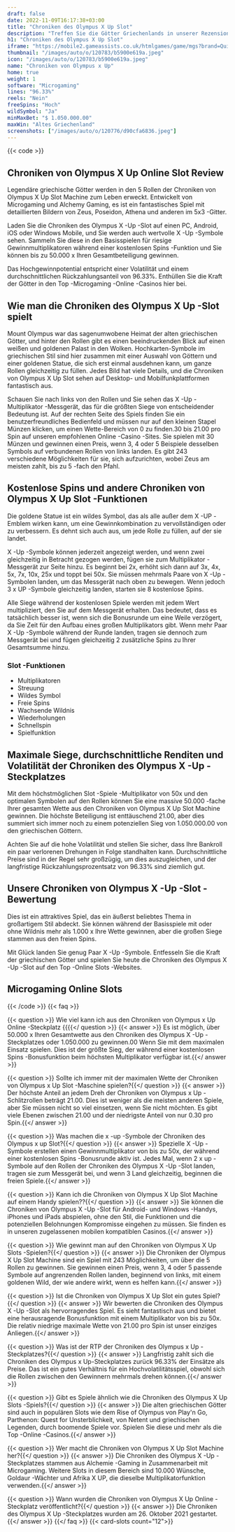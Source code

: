```yaml
---
draft: false
date: 2022-11-09T16:17:38+03:00
title: "Chroniken des Olympus X Up Slot"
description: "Treffen Sie die Götter Griechenlands in unserer Rezension der Chroniken von Olympus X Up Slot. Wir behandeln die Funktionen und wo wir sie mit den besten Casino -Boni spielen können."
h1: "Chroniken des Olympus X Up Slot"
iframe: "https://mobile2.gameassists.co.uk/htmlgames/game/mgs?brand=QuickFireDemo&lobbyName=QuickFireDemo&languageCode=en&productId=1867&casinoId=1867&loginType=VanguardSessionToken&bankingUrl=&gameId=chroniclesOfOlympusXUPDesktop&gameName=chroniclesOfOlympusXUPDesktop&clientId=50300&moduleId=10928&clientTypeId=70&xmanEndPoints=https%3A%2F%2Fxplay201.gameassists.co.uk%2FXMan%2Fx.x&displayName=Chronicles%20Of%20Olympus%20X%20UP%E2%84%A2&gameTitle=Chronicles%20Of%20Olympus%20X%20UP%E2%84%A2&returnUrl=&lobbyUrl=&helpUrl=&isPracticePlay=true&username=demo&password=demo&isRGI=true&GameVersion=chroniclesOfOlympusXUPDesktop_PlayNext_1_0_0_87&host=Desktop&variant=&activityStatementURL=&sext1=&sext2=&allowmixedMode=&bypassFlashPrompt=&preferexternal=&loginname=&showva=&playmode=demo&custom1=&usertype=0&theme=quickfiressl&InterfaceURL=&hideva=&ab=&grsbid=&siteID=MAL&regMarket="
thumbnail: "/images/auto/o/120783/b5900e619a.jpeg"
icon: "/images/auto/o/120783/b5900e619a.jpeg"
name: "Chroniken von Olympus x Up"
home: true
weight: 1
software: "Microgaming"
lines: "96.33%"
reels: "Nein"
freeSpins: "Hoch"
wildSymbol: "Ja"
minMaxBet: "$ 1.050.000.00"
maxWin: "Altes Griechenland"
screenshots: ["/images/auto/o/120776/d90cfa6836.jpeg"]
---
```


{{< code >}}<h2>Chroniken von Olympus X Up Online Slot Review</h2><p>Legendäre griechische Götter werden in den 5 Rollen der Chroniken von Olympus X Up Slot Machine zum Leben erweckt. Entwickelt von Microgaming und Alchemy Gaming, es ist ein fantastisches Spiel mit detaillierten Bildern von Zeus, Poseidon, Athena und anderen im 5x3 -Gitter.</p><p>Laden Sie die Chroniken des Olympus X -Up -Slot auf einen PC, Android, iOS oder Windows Mobile, und Sie werden auch wertvolle X -Up -Symbole sehen. Sammeln Sie diese in den Basisspielen für riesige Gewinnmultiplikatoren während einer kostenlosen Spins -Funktion und Sie können bis zu 50.000 x Ihren Gesamtbeteiligung gewinnen.</p><p>Das Hochgewinnpotential entspricht einer Volatilität und einem durchschnittlichen Rückzahlungsanteil von 96.33%. Enthüllen Sie die Kraft der Götter in den Top -Microgaming -Online -Casinos hier bei.</p><h2>Wie man die Chroniken des Olympus X Up -Slot spielt</h2><p>Mount Olympus war das sagenumwobene Heimat der alten griechischen Götter, und hinter den Rollen gibt es einen beeindruckenden Blick auf einen weißen und goldenen Palast in den Wolken. Hochkarten-Symbole im griechischen Stil sind hier zusammen mit einer Auswahl von Göttern und einer goldenen Statue, die sich erst einmal ausdehnen kann, um ganze Rollen gleichzeitig zu füllen. Jedes Bild hat viele Details, und die Chroniken von Olympus X Up Slot sehen auf Desktop- und Mobilfunkplattformen fantastisch aus.</p><p>Schauen Sie nach links von den Rollen und Sie sehen das X -Up -Multiplikator -Messgerät, das für die größten Siege von entscheidender Bedeutung ist. Auf der rechten Seite des Spiels finden Sie ein benutzerfreundliches Bedienfeld und müssen nur auf den kleinen Stapel Münzen klicken, um einen Wette-Bereich von 0 zu finden.30 bis 21.00 pro Spin auf unseren empfohlenen Online -Casino -Sites. Sie spielen mit 30 Münzen und gewinnen einen Preis, wenn 3, 4 oder 5 Beispiele desselben Symbols auf verbundenen Rollen von links landen. Es gibt 243 verschiedene Möglichkeiten für sie, sich aufzurichten, wobei Zeus am meisten zahlt, bis zu 5 -fach den Pfahl.</p><h2>Kostenlose Spins und andere Chroniken von Olympus X Up Slot -Funktionen</h2><p>Die goldene Statue ist ein wildes Symbol, das als alle außer dem X -UP -Emblem wirken kann, um eine Gewinnkombination zu vervollständigen oder zu verbessern. Es dehnt sich auch aus, um jede Rolle zu füllen, auf der sie landet.</p><p>X -Up -Symbole können jederzeit angezeigt werden, und wenn zwei gleichzeitig in Betracht gezogen werden, fügen sie zum Multiplikator -Messgerät zur Seite hinzu. Es beginnt bei 2x, erhöht sich dann auf 3x, 4x, 5x, 7x, 10x, 25x und toppt bei 50x. Sie müssen mehrmals Paare von X -Up -Symbolen landen, um das Messgerät nach oben zu bewegen. Wenn jedoch 3 x UP -Symbole gleichzeitig landen, starten sie 8 kostenlose Spins.</p><p>Alle Siege während der kostenlosen Spiele werden mit jedem Wert multipliziert, den Sie auf dem Messgerät erhalten. Das bedeutet, dass es tatsächlich besser ist, wenn sich die Bonusrunde um eine Weile verzögert, da Sie Zeit für den Aufbau eines großen Multiplikators gibt. Wenn mehr Paar X -Up -Symbole während der Runde landen, tragen sie dennoch zum Messgerät bei und fügen gleichzeitig 2 zusätzliche Spins zu Ihrer Gesamtsumme hinzu.</p><h3>
Slot -Funktionen</h3><ul>
<li></span>
Multiplikatoren</li>
<li></span>
Streuung</li>
<li></span>
Wildes Symbol</li>
<li></span>
Freie Spins</li>
<li></span>
Wachsende Wildnis</li>
<li></span>
Wiederholungen</li>
<li></span>
Schnellspin</li>
<li></span>
Spielfunktion</li></ul><h2>Maximale Siege, durchschnittliche Renditen und Volatilität der Chroniken des Olympus X -Up -Steckplatzes</h2><p>Mit dem höchstmöglichen Slot -Spiele -Multiplikator von 50x und den optimalen Symbolen auf den Rollen können Sie eine massive 50.000 -fache Ihrer gesamten Wette aus den Chroniken von Olympus X Up Slot Machine gewinnen. Die höchste Beteiligung ist enttäuschend 21.00, aber dies summiert sich immer noch zu einem potenziellen Sieg von 1.050.000.00 von den griechischen Göttern.</p><p>Achten Sie auf die hohe Volatilität und stellen Sie sicher, dass Ihre Bankroll ein paar verlorenen Drehungen in Folge standhalten kann. Durchschnittliche Preise sind in der Regel sehr großzügig, um dies auszugleichen, und der langfristige Rückzahlungsprozentsatz von 96.33% sind ziemlich gut.</p><h2>Unsere Chroniken von Olympus X -Up -Slot -Bewertung</h2><p>Dies ist ein attraktives Spiel, das ein äußerst beliebtes Thema in großartigem Stil abdeckt. Sie können während der Basisspiele mit oder ohne Wildnis mehr als 1.000 x Ihre Wette gewinnen, aber die großen Siege stammen aus den freien Spins.</p><p>Mit Glück landen Sie genug Paar X -Up -Symbole. Entfesseln Sie die Kraft der griechischen Götter und spielen Sie heute die Chroniken des Olympus X -Up -Slot auf den Top -Online Slots -Websites.</p><h2>Microgaming Online Slots</h2>
{{< /code >}}
{{< faq >}}

{{< question >}} Wie viel kann ich aus den Chroniken von Olympus x Up Online -Steckplatz {{{{</ question >}}
{{< answer >}} Es ist möglich, über 50.000 x Ihren Gesamtwette aus den Chroniken des Olympus X -Up -Steckplatzes oder 1.050.000 zu gewinnen.00 Wenn Sie mit dem maximalen Einsatz spielen. Dies ist der größte Sieg, der während einer kostenlosen Spins -Bonusfunktion beim höchsten Multiplikator verfügbar ist.{{</ answer >}}

{{< question >}} Sollte ich immer mit der maximalen Wette der Chroniken von Olympus x Up Slot -Maschine spielen?{{</ question >}}
{{< answer >}} Der höchste Anteil an jedem Dreh der Chroniken von Olympus x Up -Schlitzrollen beträgt 21.00. Dies ist weniger als die meisten anderen Spiele, aber Sie müssen nicht so viel einsetzen, wenn Sie nicht möchten. Es gibt viele Ebenen zwischen 21.00 und der niedrigste Anteil von nur 0.30 pro Spin.{{</ answer >}}

{{< question >}} Was machen die x -up -Symbole der Chroniken des Olympus x up Slot?{{</ question >}}
{{< answer >}} Spezielle X -Up -Symbole erstellen einen Gewinnmultiplikator von bis zu 50x, der während einer kostenlosen Spins -Bonusrunde aktiv ist. Jedes Mal, wenn 2 x up -Symbole auf den Rollen der Chroniken des Olympus X -Up -Slot landen, tragen sie zum Messgerät bei, und wenn 3 Land gleichzeitig, beginnen die freien Spiele.{{</ answer >}}

{{< question >}} Kann ich die Chroniken von Olympus X Up Slot Machine auf einem Handy spielen??{{</ question >}}
{{< answer >}} Sie können die Chroniken von Olympus X -Up -Slot für Android- und Windows -Handys, iPhones und iPads abspielen, ohne den Stil, die Funktionen und die potenziellen Belohnungen Kompromisse eingehen zu müssen. Sie finden es in unseren zugelassenen mobilen kompatiblen Casinos.{{</ answer >}}

{{< question >}} Wie gewinnt man auf den Chroniken von Olympus X Up Slots -Spielen?{{</ question >}}
{{< answer >}} Die Chroniken der Olympus X Up Slot Machine sind ein Spiel mit 243 Möglichkeiten, um über die 5 Rollen zu gewinnen. Sie gewinnen einen Preis, wenn 3, 4 oder 5 passende Symbole auf angrenzenden Rollen landen, beginnend von links, mit einem goldenen Wild, der wie andere wirkt, wenn es helfen kann.{{</ answer >}}

{{< question >}} Ist die Chroniken von Olympus X Up Slot ein gutes Spiel?{{</ question >}}
{{< answer >}} Wir bewerten die Chroniken des Olympus X -Up -Slot als hervorragendes Spiel. Es sieht fantastisch aus und bietet eine herausragende Bonusfunktion mit einem Multiplikator von bis zu 50x. Die relativ niedrige maximale Wette von 21.00 pro Spin ist unser einziges Anliegen.{{</ answer >}}

{{< question >}} Was ist der RTP der Chroniken des Olympus x Up -Steckplatzes?{{</ question >}}
{{< answer >}} Langfristig zahlt sich die Chroniken des Olympus x Up-Steckplatzes zurück 96.33% der Einsätze als Preise. Das ist ein gutes Verhältnis für ein Hochvolatilitätsspiel, obwohl sich die Rollen zwischen den Gewinnern mehrmals drehen können.{{</ answer >}}

{{< question >}} Gibt es Spiele ähnlich wie die Chroniken des Olympus X Up Slots -Spiels?{{</ question >}}
{{< answer >}} Die alten griechischen Götter sind auch in populären Slots wie dem Rise of Olympus von Play'n Go, Parthenon: Quest for Unsterblichkeit, von Netent und griechischen Legenden, durch boomende Spiele vor. Spielen Sie diese und mehr als die Top -Online -Casinos.{{</ answer >}}

{{< question >}} Wer macht die Chroniken von Olympus X Up Slot Machine her?{{</ question >}}
{{< answer >}} Die Chroniken des Olympus X -Up -Steckplatzes stammen aus Alchemie -Gaming in Zusammenarbeit mit Microgaming. Weitere Slots in diesem Bereich sind 10.000 Wünsche, Goldaur -Wächter und Afrika X UP, die dieselbe Multiplikatorfunktion verwenden.{{</ answer >}}

{{< question >}} Wann wurden die Chroniken von Olympus X Up Online -Steckplatz veröffentlicht?{{</ question >}}
{{< answer >}} Die Chroniken des Olympus X Up -Steckplatzes wurden am 26. Oktober 2021 gestartet.{{</ answer >}}
{{</ faq >}}
{{< card-slots count="12">}}